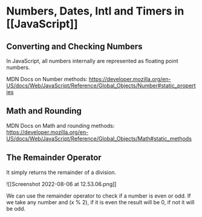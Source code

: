 # Numbers, Dates, Intl and Timers in [[JavaScript]]
## Converting and Checking Numbers
In JavaScript, all numbers internally are represented as floating point numbers.

MDN Docs on Number methods: https://developer.mozilla.org/en-US/docs/Web/JavaScript/Reference/Global_Objects/Number#static_properties

## Math and Rounding
MDN Docs on Math and rounding methods: https://developer.mozilla.org/en-US/docs/Web/JavaScript/Reference/Global_Objects/Math#static_methods

## The Remainder Operator
It simply returns the remainder of a division. 

![[Screenshot 2022-08-06 at 12.53.06.png]]

We can use the remainder operator to check if a number is even or odd. If we take any number and (x % 2), if it is even the result will be 0, if not it will be odd.

